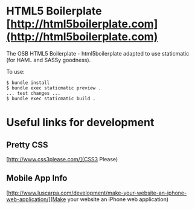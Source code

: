#  HTML5 Boilerplate [http://html5boilerplate.com](http://html5boilerplate.com)

The OSB HTML5 Boilerplate - html5boilerplate adapted to use staticmatic (for
HAML and SASSy goodness).

To use: 

    $ bundle install
    $ bundle exec staticmatic preview .
    ... test changes ...
    $ bundle exec staticmatic build .


Useful links for development
============================

Pretty CSS
----------

[http://www.css3please.com/](CSS3 Please)

Mobile App Info
---------------

[http://www.luscarpa.com/development/make-your-website-an-iphone-web-application/](Make your website an iPhone web application)

